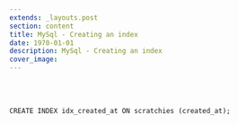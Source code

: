 ```yaml
---
extends: _layouts.post
section: content
title: MySql - Creating an index 
date: 1970-01-01
description: MySql - Creating an index
cover_image: 
---
```


<br><br>
```mysql
CREATE INDEX idx_created_at ON scratchies (created_at);
```